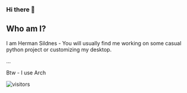 ### Hi there 👋
## Who am I?
I am Herman Sildnes - You will usually find me working on some casual python project or customizing my desktop.

...

Btw - I use Arch

![visitors](https://visitor-badge.glitch.me/badge?page_id=hermansildnes)

<!--
**hermansildnes/hermansildnes** is a ✨ _special_ ✨ repository because its `README.md` (this file) appears on your GitHub profile.

Here are some ideas to get you started:

- 🔭 I’m currently working on ...
- 🌱 I’m currently learning ...
- 👯 I’m looking to collaborate on ...
- 🤔 I’m looking for help with ...
- 💬 Ask me about ...
- 📫 How to reach me: ...
- 😄 Pronouns: ...
- ⚡ Fun fact: ...
-->
